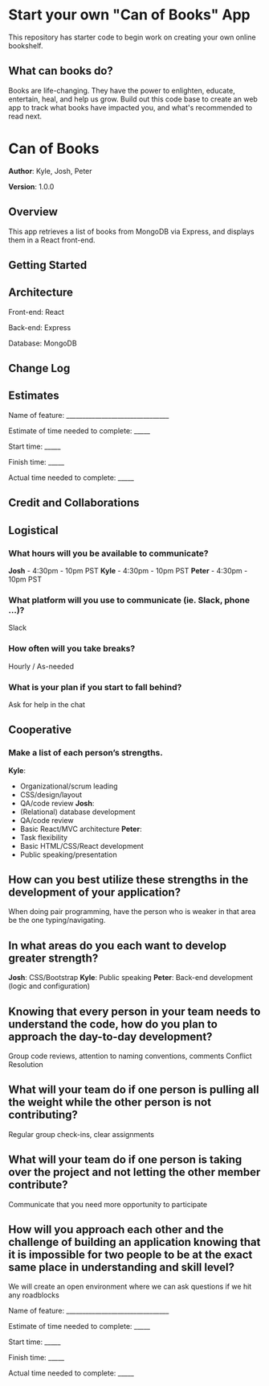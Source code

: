 # Start your own "Can of Books" App

This repository has starter code to begin work on creating your own online bookshelf.

## What can books do?

Books are life-changing. They have the power to enlighten, educate, entertain, heal, and help us grow. Build out this code base to create an web app to track what books have impacted you, and what's recommended to read next.

# Can of Books

**Author**: Kyle, Josh, Peter

**Version**: 1.0.0 

## Overview
This app retrieves a list of books from MongoDB via Express, and displays them in a React front-end.

## Getting Started
<!-- What are the steps that a user must take in order to build this app on their own machine and get it running? -->

## Architecture

Front-end: React

Back-end: Express

Database: MongoDB

## Change Log

## Estimates
Name of feature: ________________________________

Estimate of time needed to complete: _____

Start time: _____

Finish time: _____

Actual time needed to complete: _____

## Credit and Collaborations
<!-- Give credit (and a link) to other people or resources that helped you build this application. -->

## Logistical
### What hours will you be available to communicate?
**Josh** - 4:30pm - 10pm PST
**Kyle** - 4:30pm - 10pm PST
**Peter** - 4:30pm - 10pm PST

### What platform will you use to communicate (ie. Slack, phone …)?
Slack

### How often will you take breaks?
Hourly / As-needed
### What is your plan if you start to fall behind?
Ask for help in the chat

## Cooperative
### Make a list of each person’s strengths.
**Kyle**:
- Organizational/scrum leading
- CSS/design/layout
- QA/code review
**Josh**:
- (Relational) database development
- QA/code review
- Basic React/MVC architecture
**Peter**:
- Task flexibility
- Basic HTML/CSS/React development
- Public speaking/presentation

## How can you best utilize these strengths in the development of your application?
When doing pair programming, have the person who is weaker in that area be the one typing/navigating.

## In what areas do you each want to develop greater strength?
**Josh**: CSS/Bootstrap
**Kyle**: Public speaking
**Peter**: Back-end development (logic and configuration)

## Knowing that every person in your team needs to understand the code, how do you plan to approach the day-to-day development?
Group code reviews, attention to naming conventions, comments
Conflict Resolution

## What will your team do if one person is pulling all the weight while the other person is not contributing?
Regular group check-ins, clear assignments

## What will your team do if one person is taking over the project and not letting the other member contribute?
Communicate that you need more opportunity to participate

## How will you approach each other and the challenge of building an application knowing that it is impossible for two people to be at the exact same place in understanding and skill level?
We will create an open environment where we can ask questions if we hit any roadblocks


Name of feature: ________________________________

Estimate of time needed to complete: _____

Start time: _____

Finish time: _____

Actual time needed to complete: _____
